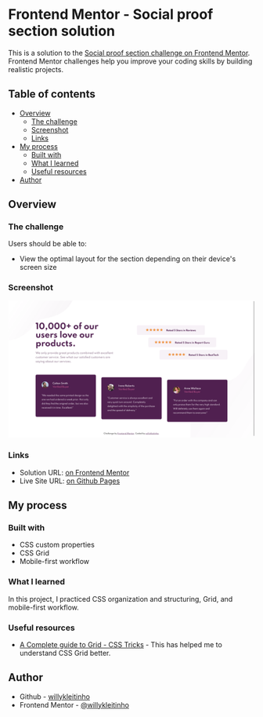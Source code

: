# Frontend Mentor - Social proof section solution

This is a solution to the [Social proof section challenge on Frontend Mentor](https://www.frontendmentor.io/challenges/social-proof-section-6e0qTv_bA). Frontend Mentor challenges help you improve your coding skills by building realistic projects. 

## Table of contents

- [Overview](#overview)
  - [The challenge](#the-challenge)
  - [Screenshot](#screenshot)
  - [Links](#links)
- [My process](#my-process)
  - [Built with](#built-with)
  - [What I learned](#what-i-learned)
  - [Useful resources](#useful-resources)
- [Author](#author)

## Overview

### The challenge

Users should be able to:

- View the optimal layout for the section depending on their device's screen size

### Screenshot

![](./screenshot.png)

### Links

- Solution URL: [on Frontend Mentor](https://www.frontendmentor.io/solutions/simple-grid-layout-css-and-html-LN3EN_Xyu)
- Live Site URL: [on Github Pages](https://willykleitinho.github.io/social-proof-section/)

## My process

### Built with

- CSS custom properties
- CSS Grid
- Mobile-first workflow

### What I learned

In this project, I practiced CSS organization and structuring, Grid, and mobile-first workflow.

### Useful resources

- [A Complete guide to Grid - CSS Tricks](https://css-tricks.com/snippets/css/complete-guide-grid/) - This has helped me to understand CSS Grid better.

## Author

- Github - [willykleitinho](https://github.com/willykleitinho)
- Frontend Mentor - [@willykleitinho](https://www.frontendmentor.io/profile/willykleitinho)
